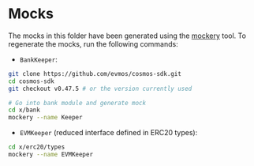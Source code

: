 # Mocks

The mocks in this folder have been generated using the [mockery](https://vektra.github.io/mockery/latest/) tool.
To regenerate the mocks, run the following commands:

- `BankKeeper`:

```bash
git clone https://github.com/evmos/cosmos-sdk.git
cd cosmos-sdk
git checkout v0.47.5 # or the version currently used

# Go into bank module and generate mock
cd x/bank
mockery --name Keeper
```

- `EVMKeeper` (reduced interface defined in ERC20 types):

```bash
cd x/erc20/types
mockery --name EVMKeeper
```
